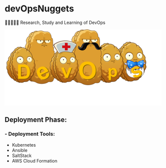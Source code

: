 # devOpsNuggets
:eyes::blue_book::pencil::thought_balloon::blue_book: Research, Study and Learning of DevOps

![Alt text](/logo.png "devOpsNuggets")

## Deployment Phase:
### - Deployment Tools:
* Kubernetes
* Ansible
* SaltStack
* AWS Cloud Formation
